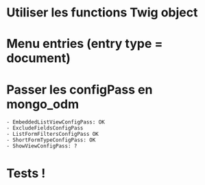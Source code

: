 # Utiliser les functions Twig object

# Menu entries (entry type = document)

# Passer les configPass en mongo_odm
    - EmbeddedListViewConfigPass: OK
    - ExcludeFieldsConfigPass
    - ListFormFiltersConfigPass OK
    - ShortFormTypeConfigPass: OK
    - ShowViewConfigPass: ?

# Tests !
